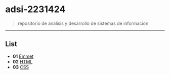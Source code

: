 # adsi-2231424
> repositorio de analisis y desarrollo de sistemas de informacion 
---
## List

- **01** [Emmet](01-emmet/)
- **02** [HTML](02-html/)
- **03** [CSS](03-css/)